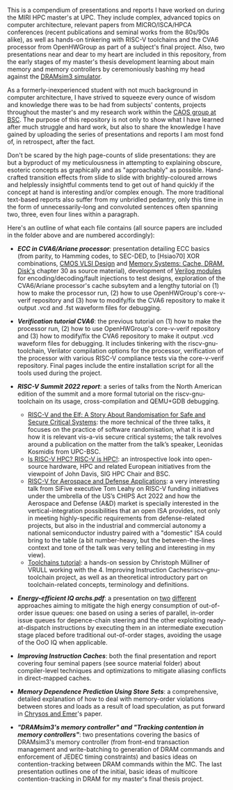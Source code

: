 This is a compendium of presentations and reports I have worked on during the MIRI HPC master's at UPC. They include complex, advanced topics on computer architecture, relevant papers from MICRO/ISCA/HPCA conferences (recent publications and seminal works from the 80s/90s alike), as well as hands-on tinkering with RISC-V toolchains and the CVA6 processor from OpenHWGroup as part of a subject's final project. Also, two presentations near and dear to my heart are included in this repository, from the early stages of my master's thesis development learning about main memory and memory controllers by ceremoniously bashing my head against the [DRAMsim3 simulator](https://github.com/umd-memsys/DRAMsim3).

As a formerly-inexperienced student with not much background in computer architecture, I have strived to squeeze every ounce of wisdom and knowledge there was to be had from subjects' contents, projects throughout the master's and my research work within the [CAOS group at BSC](https://www.bsc.es/discover-bsc/organisation/scientific-structure/computer-architecture-operating-systems-caos). The purpose of this repository is not only to show what I have learned after much struggle and hard work, but also to share the knowledge I have gained by uploading the series of presentations and reports I am most fond of, in retrospect, after the fact.

Don't be scared by the high page-counts of slide presentations: they are but a byproduct of my meticulousness in attempting to explaining obscure, esoteric concepts as graphically and as "approachably" as possible. Hand-crafted transition effects from slide to slide with brightly-coloured arrows and helplessly insightful comments tend to get out of hand quickly if the concept at hand is interesting and/or complex enough. The more traditional text-based reports also suffer from my unbridled pedantry, only this time in the form of unnecessarily-long and convoluted sentences often spanning two, three, even four lines within a paragraph.

Here's an outline of what each file contains (all source papers are included in the folder above and are numbered accordingly):

  - **_ECC in CVA6/Ariane processor_**: presentation detailing ECC basics (from parity, to Hamming codes, to SEC-DED, to [Hsiao70] XOR combinations, [CMOS VLSI Design](http://pages.hmc.edu/harris/cmosvlsi/4e/index.html) and [Memory Systems: Cache, DRAM, Disk's](https://shop.elsevier.com/books/memory-systems/jacob/978-0-12-379751-3) chapter 30 as source material), development of [Verilog modules](https://github.com/sergioge99/ECC-Verilog-Modules-for-Caches) for encoding/decoding/fault injections to test designs, exploration of the CVA6/Ariane processor's cache subsytem and a lengthy tutorial on (1) how to make the processor run, (2) how to use OpenHWGroup's core-v-verif repository and (3) how to modify/fix the CVA6 repository to make it output .vcd and .fst waveform files for debugging.
  
  - **_Verification tutorial CVA6_**: the previous tutorial on (1) how to make the processor run, (2) how to use OpenHWGroup's core-v-verif repository and (3) how to modify/fix the CVA6 repository to make it output .vcd waveform files for debugging. It includes tinkering with the riscv-gnu-toolchain, Verilator compilation options for the processor, verification of the processor with various RISC-V compliance tests via the core-v-verif repository. Final pages include the entire installation script for all the tools used during the project.

  - **_RISC-V Summit 2022 report_**: a series of talks from the North American edition of the summit and a more formal tutorial on the riscv-gnu-toolchain on its usage, cross-compilation and QEMU+GDB debugging.

    - [RISC-V and the Elf: A Story About Randomisation for Safe and Secure Critical Systems](https://www.youtube.com/watch?v=To_wmz8xIVU&list=PL85jopFZCnbPPRyjl_qMQ50DPq_iQKhFg&index=94): the more technical of the three talks, it focuses on the practice of software randomisation, what it is and how it is relevant vis-a-vis secure critical systems; the talk revolves around a publication on the matter from the talk’s speaker, Leonidas Kosmidis from UPC-BSC.
    - [Is RISC-V HPC? RISC-V is HPC!](https://www.youtube.com/watch?v=HYSvMBWy3cM&list=PL85jopFZCnbPPRyjl_qMQ50DPq_iQKhFg&index=13&t=7s): an introspective look into open-source hardware, HPC and related European initiatives from the viewpoint of John Davis, SIG HPC Chair and BSC.
    - [RISC-V for Aerospace and Defense Applications](https://www.youtube.com/watch?v=GrTjDgSpSmY&list=PL85jopFZCnbPPRyjl_qMQ50DPq_iQKhFg&index=55): a very interesting talk from SiFive executive Tom Leahy on RISC-V funding initiatives under the umbrella of the US’s CHIPS Act 2022 and how the Aerospace and Defense (A&D) market is specially interested in the vertical-integration possibilities that an open ISA provides, not only in meeting highly-specific requirements from defense-related projects, but also in the industrial and commercial autonomy a national semiconductor industry paired with a "domestic" ISA could bring to the table (a bit number-heavy, but the between-the-lines context and tone of the talk was very telling and interesting in my view).
    - [Toolchains tutorial](https://www.youtube.com/watch?v=mBNX843U2qE&list=PL85jopFZCnbPPRyjl_qMQ50DPq_iQKhFg&index=68): a hands-on session by Christoph Müllner of VRULL working with the 4. Improving Instruction Cachesriscv-gnu-toolchain project, as well as an theoretical introductory part on toolchain-related concepts, terminology and definitions.

  - **_Energy-efficient IQ archs.pdf_**: a presentation on [two](https://ieeexplore.ieee.org/document/9923800) [different](https://ieeexplore.ieee.org/document/7011406) approaches aiming to mitigate the high energy consumption of out-of-order issue queues: one based on using a series of parallel, in-order issue queues for depence-chain steering and the other exploiting ready-at-dispatch instructions by executing them in an intermediate execution stage placed before traditional out-of-order stages, avoiding the usage of the OoO IQ when applicable.

  - **_Improving Instruction Caches_**: both the final presentation and report covering four seminal papers (see source material folder) about compiler-level techniques and optimizations to mitigate aliasing conflicts in direct-mapped caches.

  - **_Memory Dependence Prediction Using Store Sets_**: a comprehensive, detailed explanation of how to deal with memory-order violations between stores and loads as a result of load speculation, as put forward in [Chrysos and Emer](https://ieeexplore.ieee.org/document/694770)'s paper.

  - **_"DRAMsim3's memory controller" and "Tracking contention in memory controllers"_**: two presentations covering the basics of DRAMsim3's memory controller (from front-end transaction management and write-batching to generation of DRAM commands and enforcement of JEDEC timing constraints) and basics ideas on contention-tracking between DRAM commands within the MC. The last presentation outlines one of the initial, basic ideas of multicore contention-tracking in DRAM for my master's final thesis project.
